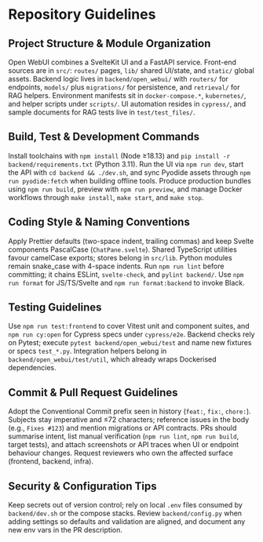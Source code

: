 # Repository Guidelines

## Project Structure & Module Organization
Open WebUI combines a SvelteKit UI and a FastAPI service. Front-end sources are in `src/`: `routes/` pages, `lib/` shared UI/state, and `static/` global assets. Backend logic lives in `backend/open_webui/` with `routers/` for endpoints, `models/` plus `migrations/` for persistence, and `retrieval/` for RAG helpers. Environment manifests sit in `docker-compose.*`, `kubernetes/`, and helper scripts under `scripts/`. UI automation resides in `cypress/`, and sample documents for RAG tests live in `test/test_files/`.

## Build, Test & Development Commands
Install toolchains with `npm install` (Node ≥18.13) and `pip install -r backend/requirements.txt` (Python 3.11). Run the UI via `npm run dev`, start the API with `cd backend && ./dev.sh`, and sync Pyodide assets through `npm run pyodide:fetch` when building offline tools. Produce production bundles using `npm run build`, preview with `npm run preview`, and manage Docker workflows through `make install`, `make start`, and `make stop`.

## Coding Style & Naming Conventions
Apply Prettier defaults (two-space indent, trailing commas) and keep Svelte components PascalCase (`ChatPane.svelte`). Shared TypeScript utilities favour camelCase exports; stores belong in `src/lib`. Python modules remain snake_case with 4-space indents. Run `npm run lint` before committing; it chains ESLint, `svelte-check`, and `pylint backend/`. Use `npm run format` for JS/TS/Svelte and `npm run format:backend` to invoke Black.

## Testing Guidelines
Use `npm run test:frontend` to cover Vitest unit and component suites, and `npm run cy:open` for Cypress specs under `cypress/e2e`. Backend checks rely on Pytest; execute `pytest backend/open_webui/test` and name new fixtures or specs `test_*.py`. Integration helpers belong in `backend/open_webui/test/util`, which already wraps Dockerised dependencies.

## Commit & Pull Request Guidelines
Adopt the Conventional Commit prefix seen in history (`feat:`, `fix:`, `chore:`). Subjects stay imperative and ≤72 characters; reference issues in the body (e.g., `Fixes #123`) and mention migrations or API contracts. PRs should summarise intent, list manual verification (`npm run lint`, `npm run build`, target tests), and attach screenshots or API traces when UI or endpoint behaviour changes. Request reviewers who own the affected surface (frontend, backend, infra).

## Security & Configuration Tips
Keep secrets out of version control; rely on local `.env` files consumed by `backend/dev.sh` or the compose stacks. Review `backend/config.py` when adding settings so defaults and validation are aligned, and document any new env vars in the PR description.
